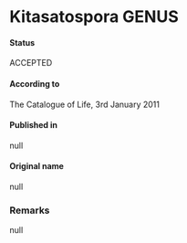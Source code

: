 # Kitasatospora GENUS

#### Status
ACCEPTED

#### According to
The Catalogue of Life, 3rd January 2011

#### Published in
null

#### Original name
null

### Remarks
null